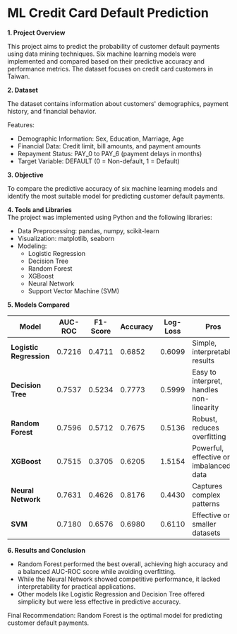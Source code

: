 # ML Credit Card Default Prediction

**1. Project Overview**  

This project aims to predict the probability of customer default payments using data mining techniques. Six machine learning models were implemented and compared based on their predictive accuracy and performance metrics. The dataset focuses on credit card customers in Taiwan.

**2. Dataset**  

The dataset contains information about customers' demographics, payment history, and financial behavior.  

Features:
- Demographic Information: Sex, Education, Marriage, Age
- Financial Data: Credit limit, bill amounts, and payment amounts
- Repayment Status: PAY_0 to PAY_6 (payment delays in months)
- Target Variable: DEFAULT (0 = Non-default, 1 = Default)

**3. Objective**  

To compare the predictive accuracy of six machine learning models and identify the most suitable model for predicting customer default payments.

**4. Tools and Libraries**  
The project was implemented using Python and the following libraries:  
- Data Preprocessing: pandas, numpy, scikit-learn
- Visualization: matplotlib, seaborn
- Modeling:
  - Logistic Regression
  - Decision Tree
  - Random Forest
  - XGBoost
  - Neural Network
  - Support Vector Machine (SVM)

**5. Models Compared**

| **Model**                | **AUC-ROC** | **F1-Score** | **Accuracy** | **Log-Loss** | **Pros**                              | **Cons**                               |
|--------------------------|-------------|-------------|-------------|-------------|---------------------------------------|---------------------------------------|
| **Logistic Regression**  | 0.7216      | 0.4711      | 0.6852      | 0.6099      | Simple, interpretable results         | Limited performance on complex data   |
| **Decision Tree**        | 0.7537      | 0.5234      | 0.7773      | 0.5999      | Easy to interpret, handles non-linearity | Prone to overfitting without pruning |
| **Random Forest**        | 0.7596      | 0.5712      | 0.7675      | 0.5136      | Robust, reduces overfitting           | Slower training for large datasets    |
| **XGBoost**              | 0.7515      | 0.3705      | 0.6205      | 1.5154      | Powerful, effective on imbalanced data| High complexity, longer tuning time   |
| **Neural Network**       | 0.7631      | 0.4626      | 0.8176      | 0.4430      | Captures complex patterns             | Requires more data and tuning         |
| **SVM**                  | 0.7180      | 0.6576      | 0.6980      | 0.6110      | Effective on smaller datasets         | Computationally expensive             |


**6. Results and Conclusion**  

- Random Forest performed the best overall, achieving high accuracy and a balanced AUC-ROC score while avoiding overfitting.
- While the Neural Network showed competitive performance, it lacked interpretability for practical applications.
- Other models like Logistic Regression and Decision Tree offered simplicity but were less effective in predictive accuracy.

Final Recommendation: Random Forest is the optimal model for predicting customer default payments.

